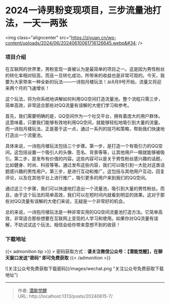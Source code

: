 # 2024一诗男粉变现项目，三步流量池打法，一天一两张


&lt;img class=&#34;aligncenter&#34; src=&#34;https://ziyuan.cn/wp-content/uploads/2024/06/20240610061716126645.webp&#34; 
 /&gt;

###  项目介绍

在互联网的世界里，男粉变现一直被认为是最简单的项目之一。这是因为男性粉丝的转化率相对较高，而且一旦转化成功，所带来的收益也是非常可观的。今天，我要为大家带来一种全新的玩法——一诗抱月楼玩法！从6月9号开始，流量又将迎来两个月的飞速增长！

这个玩法，将为你系统地讲解如何利用QQ空间打造流量池。整个流程只需三步，简单高效，非常适合那些对QQ流量有误解的大佬们学习和参考。

首先，我们需要明确的是，QQ空间作为一个社交平台，拥有着庞大的用户群体。这意味着，只要我们能够有效地利用QQ空间，就能够轻松地吸引到大量的流量。而一诗抱月楼玩法，正是基于这一点，通过一系列的技巧和策略，帮助我们快速地打造出一个流量池。

具体来说，一诗抱月楼玩法包括三个步骤。第一步，是打造一个有吸引力的QQ空间。这包括设置一个吸引人的头像、签名、背景等等，让其他用户一眼就能够被吸引。第二步，是发布有价值的内容。这些内容可以是关于男性粉丝感兴趣的话题，比如健身、时尚、科技等等。通过发布这些内容，我们可以吸引到一大批对这类话题感兴趣的男性用户。第三步，是进行互动和推广。这包括与其他用户互动，回复评论，以及在其他平台上进行推广，吸引更多的用户来到我们的QQ空间。

通过这三个步骤，我们可以快速地打造出一个流量池，吸引到大量的男性粉丝。而且，由于这个玩法的简单高效，我们可以在短时间内就看到明显的效果。这对于那些对QQ流量有误解的大佬们来说，无疑是一个非常好的机会。

总的来说，一诗抱月楼玩法是一种非常实用的QQ空间流量池打造方法。它简单高效，非常适合那些想要在互联网上变现的人学习和使用。如果你对QQ流量有误解，不妨试试这个玩法，相信会给你带来意想不到的收获！


### 下载地址




{{&lt; admonition tip &gt;}}
&gt; 密码获取方式：**请关注微信公众号：【潜能觉醒】，在聊天窗口发送”密码“ 即可免费获取**
{{&lt; /admonition &gt;}}


![关注公众号免费获取下载密码](/images/wechat.png &#34;关注公众号免费获取下载地址&#34;)

---

> 作者: [潜能觉醒](/)  
> URL: http://localhost:1313/posts/20240615-7/  


